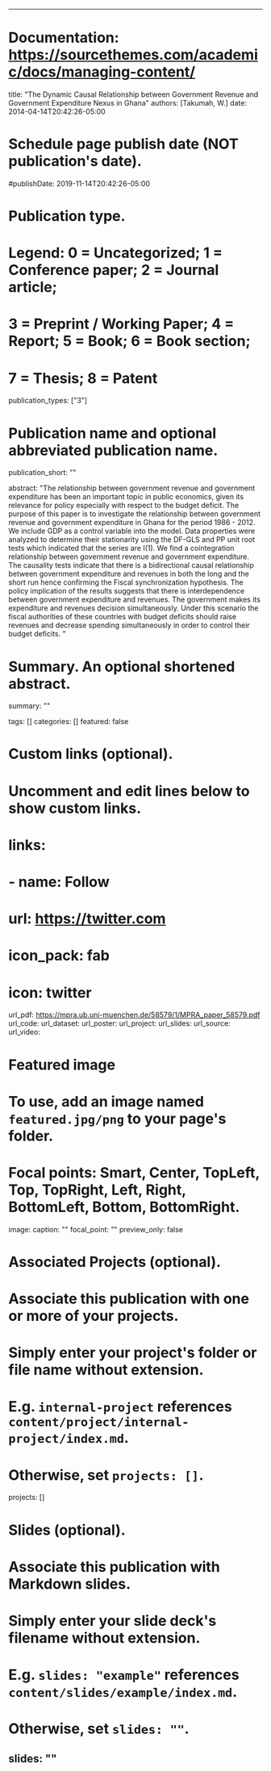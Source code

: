 
---
# Documentation: https://sourcethemes.com/academic/docs/managing-content/

title: "The Dynamic Causal Relationship between Government Revenue and Government  Expenditure Nexus in Ghana"
authors: [Takumah, W.]
date: 2014-04-14T20:42:26-05:00

# Schedule page publish date (NOT publication's date).
#publishDate: 2019-11-14T20:42:26-05:00

# Publication type.
# Legend: 0 = Uncategorized; 1 = Conference paper; 2 = Journal article;
# 3 = Preprint / Working Paper; 4 = Report; 5 = Book; 6 = Book section;
# 7 = Thesis; 8 = Patent
publication_types: ["3"]

# Publication name and optional abbreviated publication name.


publication_short: ""

abstract: "The relationship between government revenue and government expenditure has been an important topic in public economics, given its relevance for policy especially with respect to the budget deficit. The purpose of this paper is to investigate the relationship between government revenue and government expenditure in Ghana for the period 1986 - 2012. We include GDP as a control variable into the model. Data properties were analyzed to determine their stationarity using the DF-GLS and PP unit root tests which indicated that the series are I(1). We find a cointegration relationship between government revenue and government expenditure. The causality tests indicate that there is a bidirectional causal relationship between government expenditure and revenues in both the long and the short run hence confirming the Fiscal synchronization hypothesis. The policy implication of the results suggests that there is interdependence between government expenditure and revenues. The government makes its expenditure and revenues decision simultaneously. Under this scenario the fiscal authorities of these countries with budget deficits should raise revenues and decrease spending simultaneously in order to control their budget deficits.
"

# Summary. An optional shortened abstract.
summary: ""

tags: []
categories: []
featured: false

# Custom links (optional).
#   Uncomment and edit lines below to show custom links.
# links:
# - name: Follow
#   url: https://twitter.com
#   icon_pack: fab
#   icon: twitter

url_pdf: https://mpra.ub.uni-muenchen.de/58579/1/MPRA_paper_58579.pdf
url_code:
url_dataset:
url_poster:
url_project:
url_slides:
url_source:
url_video:

# Featured image
# To use, add an image named `featured.jpg/png` to your page's folder. 
# Focal points: Smart, Center, TopLeft, Top, TopRight, Left, Right, BottomLeft, Bottom, BottomRight.
image:
  caption: ""
  focal_point: ""
  preview_only: false

# Associated Projects (optional).
#   Associate this publication with one or more of your projects.
#   Simply enter your project's folder or file name without extension.
#   E.g. `internal-project` references `content/project/internal-project/index.md`.
#   Otherwise, set `projects: []`.
projects: []

# Slides (optional).
#   Associate this publication with Markdown slides.
#   Simply enter your slide deck's filename without extension.
#   E.g. `slides: "example"` references `content/slides/example/index.md`.
#   Otherwise, set `slides: ""`.
slides: ""
---
